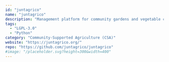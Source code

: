 ```yaml
---
id: "juntagrico"
name: "juntagrico"
description: "Management platform for community gardens and vegetable cooperatives."
tags:
  - "LGPL-3.0"
  - "Python"
category: "Community-Supported Agriculture (CSA)"
website: "https://juntagrico.org/"
repo: "https://github.com/juntagrico/juntagrico"
#image: "/placeholder.svg?height=300&width=400"
---
```


